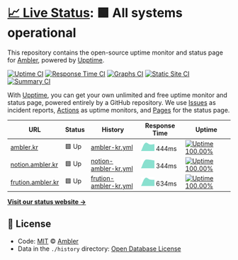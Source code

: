 # [📈 Live Status](https://status.ambler.kr): <!--live status--> **🟩 All systems operational**

This repository contains the open-source uptime monitor and status page for [Ambler](https://ambler.kr), powered by [Upptime](https://github.com/upptime/upptime).

[![Uptime CI](https://github.com/koj-co/upptime/workflows/Uptime%20CI/badge.svg)](https://github.com/koj-co/upptime/actions?query=workflow%3A%22Uptime+CI%22)
[![Response Time CI](https://github.com/koj-co/upptime/workflows/Response%20Time%20CI/badge.svg)](https://github.com/koj-co/upptime/actions?query=workflow%3A%22Response+Time+CI%22)
[![Graphs CI](https://github.com/koj-co/upptime/workflows/Graphs%20CI/badge.svg)](https://github.com/koj-co/upptime/actions?query=workflow%3A%22Graphs+CI%22)
[![Static Site CI](https://github.com/koj-co/upptime/workflows/Static%20Site%20CI/badge.svg)](https://github.com/koj-co/upptime/actions?query=workflow%3A%22Static+Site+CI%22)
[![Summary CI](https://github.com/koj-co/upptime/workflows/Summary%20CI/badge.svg)](https://github.com/koj-co/upptime/actions?query=workflow%3A%22Summary+CI%22)

With [Upptime](https://upptime.js.org), you can get your own unlimited and free uptime monitor and status page, powered entirely by a GitHub repository. We use [Issues](https://github.com/amblerkr/upptime/issues) as incident reports, [Actions](https://github.com/amblerkr/upptime/actions) as uptime monitors, and [Pages](https://status.ambler.kr) for the status page.

<!--start: status pages-->
<!-- This summary is generated by Upptime (https://github.com/upptime/upptime) -->
<!-- Do not edit this manually, your changes will be overwritten -->

| URL                                              | Status | History                                                                                                   | Response Time                                                                          | Uptime                                                                                                                                                                                                                     |
| ------------------------------------------------ | ------ | --------------------------------------------------------------------------------------------------------- | -------------------------------------------------------------------------------------- | -------------------------------------------------------------------------------------------------------------------------------------------------------------------------------------------------------------------------- |
| [ambler.kr](https://ambler.kr)                   | 🟩 Up  | [ambler-kr.yml](https://github.com/amblerkr/upptime/commits/master/history/ambler-kr.yml)                 | <img alt="Response time graph" src="./graphs/ambler-kr.png" height="20"> 444ms         | [![Uptime 100.00%](https://img.shields.io/endpoint?url=https%3A%2F%2Fraw.githubusercontent.com%2Famblerkr%2Fupptime%2Fmaster%2Fapi%2Fambler-kr%2Fuptime.json)](https://status.ambler.kr/history/ambler-kr)                 |
| [notion.ambler.kr](https://notion.ambler.kr)     | 🟩 Up  | [notion-ambler-kr.yml](https://github.com/amblerkr/upptime/commits/master/history/notion-ambler-kr.yml)   | <img alt="Response time graph" src="./graphs/notion-ambler-kr.png" height="20"> 344ms  | [![Uptime 100.00%](https://img.shields.io/endpoint?url=https%3A%2F%2Fraw.githubusercontent.com%2Famblerkr%2Fupptime%2Fmaster%2Fapi%2Fnotion-ambler-kr%2Fuptime.json)](https://status.ambler.kr/history/notion-ambler-kr)   |
| [frution.ambler.kr](https://fruition.ambler.kr/) | 🟩 Up  | [frution-ambler-kr.yml](https://github.com/amblerkr/upptime/commits/master/history/frution-ambler-kr.yml) | <img alt="Response time graph" src="./graphs/frution-ambler-kr.png" height="20"> 634ms | [![Uptime 100.00%](https://img.shields.io/endpoint?url=https%3A%2F%2Fraw.githubusercontent.com%2Famblerkr%2Fupptime%2Fmaster%2Fapi%2Ffrution-ambler-kr%2Fuptime.json)](https://status.ambler.kr/history/frution-ambler-kr) |

<!--end: status pages-->

[**Visit our status website →**](https://status.ambler.kr)

## 📄 License

- Code: [MIT](./LICENSE) © [Ambler](https://ambler.kr)
- Data in the `./history` directory: [Open Database License](https://opendatacommons.org/licenses/odbl/1-0/)
